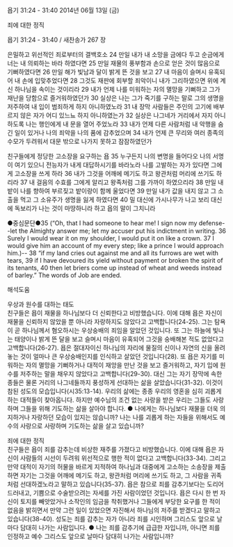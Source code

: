 욥기 31:24 - 31:40 
2014년 06월 13일 (금)

죄에 대한 정직



욥기 31:24 - 31:40 / 새찬송가 267 장


은밀하고 위선적인 죄로부터의 결백호소 
24 만일 내가 내 소망을 금에다 두고 순금에게 너는 내 의뢰하는 바라 하였다면 25 만일 재물의 풍부함과 손으로 얻은 것이 많음으로 기뻐하였다면 26 만일 해가 빛남과 달이 밝게 뜬 것을 보고 27 내 마음이 슬며시 유혹되어 내 손에 입맞추었다면 28 그것도 재판에 회부할 죄악이니 내가 그리하였으면 위에 계신 하나님을 속이는 것이리라 29 내가 언제 나를 미워하는 자의 멸망을 기뻐하고 그가 재난을 당함으로 즐거워하였던가 30 실상은 나는 그가 죽기를 구하는 말로 그의 생명을 저주하여 내 입이 범죄하게 하지 아니하였노라 31 내 장막 사람들은 주인의 고기에 배부르지 않은 자가 어디 있느뇨 하지 아니하였는가 32 실상은 나그네가 거리에서 자지 아니하도록 나는 행인에게 내 문을 열어 주었노라 33 내가 언제 다른 사람처럼 내 악행을 숨긴 일이 있거나 나의 죄악을 나의 품에 감추었으며 34 내가 언제 큰 무리와 여러 종족의 수모가 두려워서 대문 밖으로 나가지 못하고 잠잠하였던가

친구들에게 정당한 고소장을 요구하는 욥
35 누구든지 나의 변명을 들어다오 나의 서명이 여기 있으니 전능자가 내게 대답하시기를 바라노라 나를 고발하는 자가 있다면 그에게 고소장을 쓰게 하라 36 내가 그것을 어깨에 메기도 하고 왕관처럼 머리에 쓰기도 하리라 37 내 걸음의 수효를 그에게 알리고 왕족처럼 그를 가까이 하였으리라 38 만일 내 밭이 나를 향하여 부르짖고 밭이랑이 함께 울었다면 39 만일 내가 값을 내지 않고 그 소출을 먹고 그 소유주가 생명을 잃게 하였다면 40 밀 대신에 가시나무가 나고 보리 대신에 독보리가 나는 것이 마땅하니라 하고 욥의 말이 그치니라



●중심문단●35 (“Oh, that I had someone to hear me! I sign now my defense--let the Almighty answer me; let my accuser put his indictment in writing. 36 Surely I would wear it on my shoulder, I would put it on like a crown. 37 I would give him an account of my every step; like a prince I would approach him.)-- 38 “if my land cries out against me and all its furrows are wet with tears, 39 if I have devoured its yield without payment or broken the spirit of its tenants, 40 then let briers come up instead of wheat and weeds instead of barley.” The words of Job are ended.

해석도움





우상과 원수를 대하는 태도  
친구들은 욥이 재물을 하나님보다 더 신뢰한다고 비방했습니다. 이에 대해 욥은 자신이 재물을 신뢰하지 않았을 뿐 아니라 자랑하지도 않았다고 고백합니다(24-25). 그는 탐욕이 곧 하나님께서 혐오하시는 우상숭배의 죄임을 알았던 것입니다. 또 그는 하늘에 빛나는 태양이나 밝게 뜬 달을 보고 슬며시 마음이 유혹되어 그것을 숭배해본 적도 없었다고 고백합니다(26-27). 욥은 절대자이신 하나님의 자리에 물질의 신이나 자연의 신을 올려놓는 것이 얼마나 큰 우상숭배인지를 인식하고 살았던 것입니다(28). 또 욥은 자기를 미워하는 자의 멸망을 기뻐하거나 대적이 재앙을 만난 것을 보고 즐거워하고, 자기 입에 원수를 저주하는 말을 채우지 않았다고 고백합니다(29-30). 대신 그는 자기 장막에 속한 종들은 물론 거리의 나그네들까지 풍성하게 선대하는 삶을 살았습니다(31-32). 이것이 참된 성도의 모습입니다(시35:13-14). 우리의 삶에는 종종 우리의 영혼을 심히 괴롭게 하는 대적들이 찾아옵니다. 하지만 예수님의 조건 없는 사랑을 받은 우리는 그들도 사랑하며 그들을 위해 기도하는 삶을 살아야 합니다. 
● 나에게는 하나님보다 재물을 더욱 의지하거나 자랑하던 모습이 있지는 않습니까? 나는 나를 괴롭게 하는 자들을 위해서도 예수의 사랑으로 사랑하며 기도하는 삶을 살고 있습니까?

죄에 대한 정직  
친구들은 욥이 죄를 감추는데 비상한 재주를 가졌다고 비방했습니다. 이에 대해 욥은 자신이 사람들의 시선이 두려워 위선적으로 행한 적이 없다고 고백합니다(33-34). 그리고 만약 대적이 자기의 허물을 바르게 지적하여 하나님과 대중에게 고소하는 소송장을 제출하면 자기는 그것을 어깨에 메기도 하고, 왕관처럼 머리에 쓰기도 하고, 그 사람을 귀족처럼 선대하겠노라고 말하고 있습니다(35-37). 욥은 참으로 죄를 감추기보다는 도리어 드러내고, 기쁨으로 수술받으려는 자세를 가진 사람이었던 것입니다. 욥은 다시 한 번 자신이 토지를 빼앗았거나 소작인의 임금을 착취했거나 그들에게 부당한 요구를 한 적이 없음을 밝히면서 만약 그런 일이 있었으면 자진해서 하나님의 저주를 받겠다고 말하고 있습니다(38-40). 성도는 죄를 감추는 자가 아니라 죄를 시인하며 그리스도 앞으로 날마다 담대히 나가는 사람입니다.
● 나는 죄를 감추기에 급급한 자입니까, 아니면 죄를 인정하고 예수 그리스도 앞으로 날마다 담대히 나가는 사람입니까?